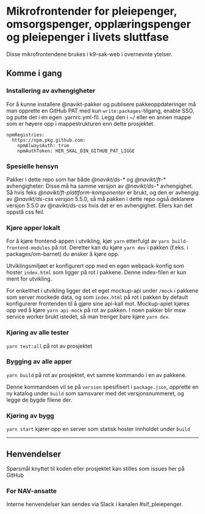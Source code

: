 # Mikrofrontender for pleiepenger, omsorgspenger, opplæringspenger og pleiepenger i livets sluttfase

Disse mikrofrontendene brukes i k9-sak-web i overnevnte ytelser.

## Komme i gang

### Installering av avhengigheter
For å kunne installere @navikt-pakker og publisere pakkeoppdateringer må man opprette en GitHub PAT med kun `write:packages`-tilgang, enable SSO, og putte det i en egen .yarnrc.yml-fil. Legg den i ~/ eller en annen mappe som er høyere opp i mappestrukturen enn dette prosjektet. 
```
npmRegistries:
  https://npm.pkg.github.com:
    npmAlwaysAuth: true
    npmAuthToken: HER_SKAL_DIN_GITHUB_PAT_LIGGE
```

### Spesielle hensyn

Pakker i dette repo som har både _@navikt/ds-*_ og _@navikt/ft-*_ avhengigheter: Disse må ha samme versjon av _@navikt/ds-*_ avhengighet. 
Så hvis feks _@navikt/ft-plattform-komponenter_ er brukt, og den er avhengig av _@navikt/ds-css versjon_ 5.5.0, så må pakken i dette repo også 
deklarere versjon 5.5.0 av @navikt/ds-css hvis det er en avhengighet. Ellers kan det oppstå css feil.

### Kjøre apper lokalt
For å kjøre frontend-appen i utvikling, kjør `yarn` etterfulgt av `yarn build-frontend-modules` på rot. Deretter kan du kjøre `yarn dev` i pakken (f.eks. i packages/om-barnet) du ønsker å kjøre opp.

Utviklingsmiljøet er konfigurert opp med en egen webpack-konfig som hoster `index.html` som ligger på rot i pakkene.
Denne index-filen er kun ment for utvikling.

For enkelthet i utvikling ligger det et eget mockup-api under `/mock` i pakkene som server mockede data, og som
`index.html` på rot i pakken by default konfigurerer frontenden til å gjøre sine api-kall mot. Mockup-apiet kjøres
opp ved å kjøre `yarn api-mock` på rot av pakken. I noen pakker blir _msw_ service worker brukt istedet, så man trenger
bare kjøre `yarn dev`.

### Kjøring av alle tester

`yarn test:all` på rot av prosjektet

### Bygging av alle apper

`yarn build` på rot av prosjektet, evt samme kommando i en av pakkene.

Denne kommandoen vil se på `version` spesifisert i `package.json`, opprette en ny katalog under `build`
som samsvarer med det versjonsnummeret, og legge de bygde filene der.

### Kjøring av bygg

`yarn start` kjører opp en server som statisk hoster innholdet under `build`

---

## Henvendelser

Spørsmål knyttet til koden eller prosjektet kan stilles som issues her på GitHub

### For NAV-ansatte

Interne henvendelser kan sendes via Slack i kanalen #sif_pleiepenger.
